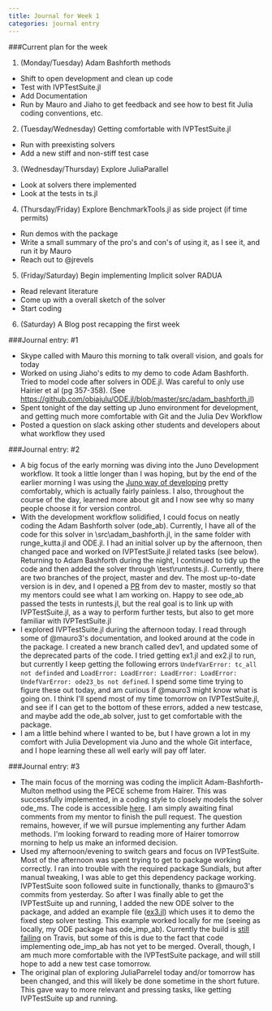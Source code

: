 ```yaml
---
title: Journal for Week 1
categories: journal entry
---
```


###Current plan for the week
1. (Monday/Tuesday) Adam Bashforth methods
  + Shift to open development and clean up code
  + Test with IVPTestSuite.jl
  + Add Documentation 
  + Run by Mauro and Jiaho to get feedback and see how to best fit Julia coding conventions, etc.
2. (Tuesday/Wednesday) Getting comfortable with IVPTestSuite.jl
  + Run with preexisting solvers
  +  Add a new stiff and non-stiff test case
3. (Wednesday/Thursday) Explore JuliaParallel
  +  Look at solvers there implemented
  +  Look at the tests in ts.jl  
4. (Thursday/Friday) Explore BenchmarkTools.jl as side project (if time permits)
  +  Run demos with the package
  +  Write a small summary of the pro's and con's of using it, as I see it, and run it by Mauro
  +  Reach out to @jrevels
5. (Friday/Saturday) Begin implementing Implicit solver RADUA
  +  Read relevant literature
  +  Come up with a overall sketch of the solver
  +  Start coding
6. (Saturday) A Blog post recapping the first week 

###Journal entry: #1
* Skype called with Mauro this morning to talk overall vision, and goals for today
* Worked on using Jiaho's edits to my demo to code Adam Bashforth. Tried to model code after solvers in ODE.jl. Was careful to only use Hairier et al (pg 357-358). (See https://github.com/obiajulu/ODE.jl/blob/master/src/adam_bashforth.jl)
* Spent tonight of the day setting up Juno environment for development, and getting much more comfortable with Git and the Julia Dev Workflow
* Posted a question on slack asking other students and developers about what workflow they used

###Journal entry: #2
* A big focus of the early morning was diving into the Juno Development workflow. It took a little longer than I was hoping, but by the end of the earlier morning I was using the [Juno way of  developing](https://github.com/JunoLab/atom-julia-client/blob/49d09ebb86872ac145fe014e432b828ca01a3a2c/manual/workflow.md) pretty comfortably, which is actually fairly painless. I also, throughout the course of the day, learned more about git and I now see why so many people choose it for version control.
* With the development workflow solidified, I could focus on neatly coding the Adam Bashforth solver (ode\_ab). Currently, I have all of the code for this solver in \\src\\adam\_bashforth.jl, in the same folder with runge\_kutta.jl and ODE.jl. I had an initial solver up by the afternoon, then changed pace and worked on IVPTestSuite.jl related tasks (see below). Returning to Adam Bashforth during the night, I continued to tidy up the code and then added the solver through \\test\\runtests.jl. Currently, there are two branches of the project, master and dev. The most up-to-date version is in dev, and I opened a [PR](https://github.com/obiajulu/ODE.jl/pull/1) from dev to master, mostly so that my mentors could see what I am working on. Happy to see ode_ab passed the tests in runtests.jl, but the real goal is to link up with IVPTestSuite.jl, as a way to perform further tests, but also to get more familiar with IVPTestSuite.jl
* I explored IVPTestSuite.jl during the afternoon today. I read through some of @mauro3's documentation, and looked around at the code in the package. I created a new branch called dev1, and updated some of the deprecated parts of the code. I tried getting ex1.jl and ex2.jl to run, but currently I keep getting the following errors ```UndefVarError: tc_all not definded``` and ```LoadError: LoadError: LoadError: LoadError: UndefVarError: ode23_bs not defined```. I spend some time trying to figure these out today, and am curious if @mauro3 might know what is going on. I think I'll spend most of my time tomorrow on IVPTestSuite.jl, and see if I can get to the bottom of these errors, added a new testcase, and maybe add the ode_ab solver, just to get comfortable with the package. 
* I am a little behind where I wanted to be, but I have grown a lot in my comfort with Julia Development via Juno and the whole Git interface, and I hope learning these all well early will pay off later. 

###Journal entry: #3
* The main focus of the morning was coding the implicit Adam-Bashforth-Multon method using the PECE scheme from Hairer. This was successfully implemented, in a coding style to closely models the solver ode\_ms. The code is accessible [here](https://github.com/obiajulu/ODE.jl/blob/eac554a0e9f1fa3f37567c11e787ab1ff96c6f39/src/adam_bashforth.jl). I am simply awaiting final comments from my mentor to finish the pull request. The question remains, however, if we will pursue implementing any further Adam methods. I'm looking forward to reading more of Hairer tomorrow morning to help us make an informed decision.
* Used my afternoon/evening to switch gears and focus on IVPTestSuite. Most of the afternoon was spent trying to get to package working correctly. I ran into trouble with the required package Sundials, but after manual tweaking, I was able to get this dependency package working. IVPTestSuite soon followed suite in functionally, thanks to @mauro3's commits from yesterday. So after I was finally able to get the  IVPTestSuite up and running, I added the new ODE solver to the package, and added an example file ([ex3.jl](https://github.com/mauro3/IVPTestSuite.jl/blob/241f279a68c2a339807412b2ea5cf51b9b8db5f4/examples/ex3.jl)) which uses it to demo the fixed step solver testing. This example worked locally for me (seeing as locally, my ODE package has ode\_imp\_ab). Currently the build is [still failing](https://travis-ci.org/mauro3/IVPTestSuite.jl/builds/133022933) on Travis, but some of this is due to the fact that code implementing ode\_imp\_ab has not yet to be merged. Overall, though, I am much more comfortable with the IVPTestSuite package, and will still hope to add a new test case tomorrow. 
* The original plan of exploring JuliaParrelel today and/or tomorrow has been changed, and this will likely be done sometime in the short future. This gave way to more relevant and pressing tasks, like getting IVPTestSuite up and running. 

